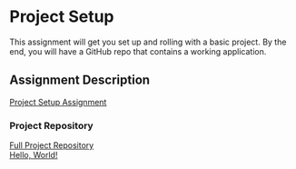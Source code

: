 # Project Setup
This assignment will get you set up and rolling with a basic project. By the end, you will have a GitHub repo that contains a working application.

## Assignment Description
[Project Setup Assignment](https://education.launchcode.org/liftoff/assignments/project-setup/)

### Project Repository
[Full Project Repository](https://github.com/sudokarst/foedsel)<br />
[Hello, World!](https://github.com/sudokarst/foedsel/tree/flask00)